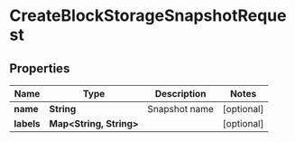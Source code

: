 

# CreateBlockStorageSnapshotRequest


## Properties

| Name | Type | Description | Notes |
|------------ | ------------- | ------------- | -------------|
|**name** | **String** | Snapshot name |  [optional] |
|**labels** | **Map&lt;String, String&gt;** |  |  [optional] |




